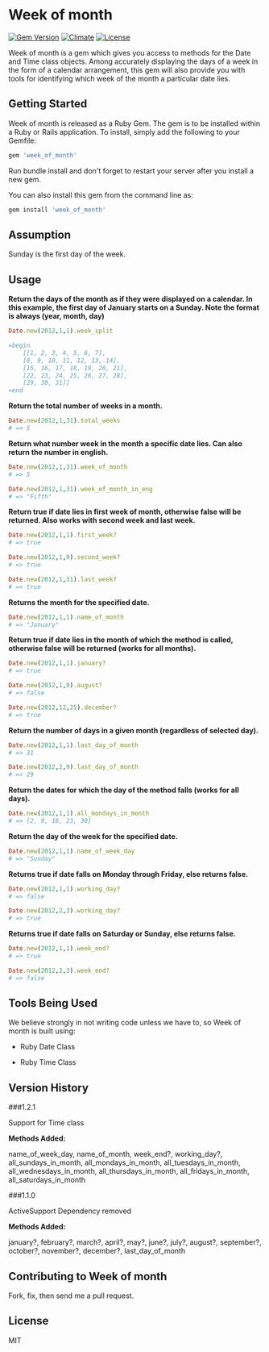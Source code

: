 # Week of month

[![Gem Version](https://badge.fury.io/rb/week_of_month.svg)][gem]
[![Climate](https://codeclimate.com/github/sachin87/week-of-month.png)][climate]
[![License](http://img.shields.io/license/MIT.png?color=green)][license]

[gem]: http://badge.fury.io/rb/week_of_month
[climate]: https://codeclimate.com/github/sachin87/week-of-month
[license]: http://opensource.org/licenses/MIT 

Week of month is a gem which gives you access to methods for the Date and Time class objects. Among accurately displaying the days of a week in the form of a calendar arrangement, this gem will also provide you with tools for identifying which week of the month a particular date lies.

## Getting Started

Week of month is released as a Ruby Gem. The gem is to be installed within a Ruby
or Rails application. To install, simply add the following to your Gemfile:

```ruby
gem 'week_of_month'
```

Run bundle install and don't forget to restart your server after you install a new gem. 

You can also install this gem from the command line as: 

```ruby
gem install 'week_of_month'
```
## Assumption

Sunday is the first day of the week.

## Usage

**Return the days of the month as if they were displayed on a calendar. In this example, the first day of January starts on a Sunday. Note the format is always (year, month, day)**

```ruby
Date.new(2012,1,1).week_split

=begin
    [[1, 2, 3, 4, 5, 6, 7],
	[8, 9, 10, 11, 12, 13, 14], 
	[15, 16, 17, 18, 19, 20, 21], 
	[22, 23, 24, 25, 26, 27, 28], 
	[29, 30, 31]]
=end
```
**Return the total number of weeks in a month.**

```ruby
Date.new(2012,1,31).total_weeks
# => 5 
```

**Return what number week in the month a specific date lies. Can also return the number in english.**

```ruby
Date.new(2012,1,31).week_of_month 
# => 5

Date.new(2012,1,31).week_of_month_in_eng
# => "Fifth" 
```

**Return true if date lies in first week of month, otherwise false will be returned. Also works with second week and last week.**

```ruby
Date.new(2012,1,1).first_week?
# => true 

Date.new(2012,1,9).second_week?
# => true 

Date.new(2012,1,31).last_week? 
# => true
```

**Returns the month for the specified date.**

```ruby
Date.new(2012,1,1).name_of_month
# => "January"
```

**Return true if date lies in the month of which the method is called, otherwise false will be returned (works for all months).**

```ruby
Date.new(2012,1,1).january?
# => true 

Date.new(2012,1,9).august?
# => false 

Date.new(2012,12,25).december? 
# => true
```

**Return the number of days in a given month (regardless of selected day).**

```ruby
Date.new(2012,1,1).last_day_of_month
# => 31 

Date.new(2012,2,9).last_day_of_month
# => 29 
```

**Return the dates for which the day of the method falls (works for all days).**

```ruby
Date.new(2012,1,1).all_mondays_in_month
# => [2, 9, 16, 23, 30] 
```

**Return the day of the week for the specified date.**

```ruby
Date.new(2012,1,1).name_of_week_day
# => "Sunday"
```

**Returns true if date falls on Monday through Friday, else returns false.**

```ruby
Date.new(2012,1,1).working_day?
# => false

Date.new(2012,2,3).working_day?
# => true
```

**Returns true if date falls on Saturday or Sunday, else returns false.**

```ruby
Date.new(2012,1,1).week_end?
# => true

Date.new(2012,2,3).week_end?
# => false
```





## Tools Being Used

We believe strongly in not writing code unless we have to, so Week of month is built using:

* Ruby Date Class

* Ruby Time Class

## Version History

###1.2.1

Support for Time class

**Methods Added:**

name_of_week_day, name_of_month, week_end?, working_day?,
all_sundays_in_month, all_mondays_in_month, all_tuesdays_in_month,
all_wednesdays_in_month, all_thursdays_in_month, all_fridays_in_month,
all_saturdays_in_month

###1.1.0

ActiveSupport Dependency removed

**Methods Added:**

january?, february?, march?, april?, may?, june?, july?,
august?, september?, october?, november?, december?, last_day_of_month

## Contributing to Week of month

Fork, fix, then send me a pull request.

## License

MIT
